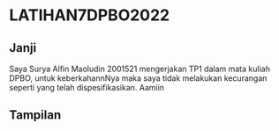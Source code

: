 # LATIHAN7DPBO2022

## Janji
Saya Surya Alfin Maoludin 2001521 mengerjakan TP1
		dalam mata kuliah DPBO, untuk keberkahannNya maka
		saya tidak melakukan kecurangan seperti yang telah
		dispesifikasikan. Aamiin
    
## Tampilan
